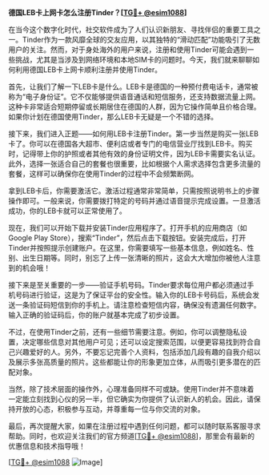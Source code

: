 **德国LEB卡上网卡怎么注册Tinder？[[TG💪+ @esim1088](https://t.me/s/esim1088)]**

在当今这个数字化时代，社交软件成为了人们认识新朋友、寻找伴侣的重要工具之一。Tinder作为一款风靡全球的交友应用，以其独特的“滑动匹配”功能吸引了无数用户的关注。然而，对于身处海外的用户来说，注册和使用Tinder可能会遇到一些挑战，尤其是当涉及到网络环境和本地SIM卡的问题时。今天，我们就来聊聊如何利用德国LEB卡上网卡顺利注册并使用Tinder。

首先，让我们了解一下LEB卡是什么。LEB卡是德国的一种预付费电话卡，通常被称为“电子身份证”。它不仅能够提供语音通话和短信服务，还支持数据流量上网。这种卡非常适合短期停留或长期居住在德国的人群，因为它操作简单且价格合理。如果你计划在德国使用Tinder，那么LEB卡无疑是一个不错的选择。

接下来，我们进入正题——如何用LEB卡注册Tinder。第一步当然是购买一张LEB卡了。你可以在德国各大超市、便利店或者专门的电信营业厅找到LEB卡。购买时，记得带上你的护照或者其他有效的身份证明文件，因为LEB卡需要实名认证。此外，选择一张适合自己的套餐也很重要，比如根据个人需求选择包含更多流量的套餐，这样可以确保你在使用Tinder的过程中不会频繁断网。

拿到LEB卡后，你需要激活它。激活过程通常非常简单，只需按照说明书上的步骤操作即可。一般来说，你需要拨打特定的号码并通过语音提示完成设置。一旦激活成功，你的LEB卡就可以正常使用了。

现在，我们可以开始下载并安装Tinder应用程序了。打开手机的应用商店（如Google Play Store），搜索“Tinder”，然后点击下载按钮。安装完成后，打开Tinder并按照提示创建账户。在这里，你需要填写一些基本信息，例如姓名、性别、出生日期等。同时，别忘了上传一张清晰的照片，这会大大增加你被他人注意到的机会哦！

接下来是至关重要的一步——验证手机号码。Tinder要求每位用户都必须通过手机号码进行验证，这是为了保证平台的安全性。输入你的LEB卡号码后，系统会发送一条验证码短信到你的手机上。请注意检查短信内容，确保没有遗漏任何数字。输入正确的验证码后，你的账户就基本完成了初步设置。

不过，在使用Tinder之前，还有一些细节需要注意。例如，你可以调整隐私设置，决定哪些信息对其他用户可见；还可以设定搜索范围，以便更容易找到符合自己兴趣爱好的人。另外，不要忘记完善个人资料，包括添加几段有趣的自我介绍以及展示多张高质量的照片。这些都能让你的形象更加立体，从而吸引更多潜在的匹配对象。

当然，除了技术层面的操作外，心理准备同样不可或缺。使用Tinder并不意味着一定能立刻找到心仪的另一半，但它确实为你提供了认识新人的机会。因此，请保持开放的心态，积极参与互动，并尊重每一位与你交流的对象。

最后，再次提醒大家，如果在注册过程中遇到任何问题，都可以随时联系客服寻求帮助。同时，也欢迎关注我们的官方频道[[TG💪+ @esim1088](https://t.me/s/esim1088)]，那里会有最新的优惠信息和技术指导哦！

[[TG💪+ @esim1088](https://t.me/s/esim1088) ![Image](https://i.postimg.cc/4NQfJmqS/Snipaste-2025-05-13-00-14-12.png)]